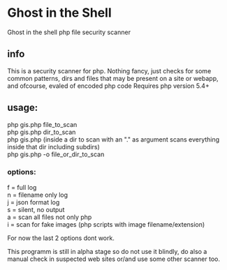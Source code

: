 # Ghost in the Shell
Ghost in the shell php file security scanner

## info
This is a security scanner for php. Nothing fancy, just checks for some 
common patterns, dirs and files that may be present on a site or webapp, 
and ofcourse, evaled of encoded php code 
Requires php version 5.4+

## usage:

php gis.php file_to_scan  
php gis.php dir_to_scan  
php gis.php (inside a dir to scan with an "." as argument scans everything inside that dir including subdirs)  
php gis.php -o<options> file_or_dir_to_scan  

### options:

f = full log  
n = filename only log  
j = json format log  
s = silent, no output  
a = scan all files not only php  
i = scan for fake images (php scripts with image filename/extension)  

For now the last 2 options dont work.

This programm is still in alpha stage so do not use it blindly, do also a manual check in suspected web sites or/and use some other scanner too.
